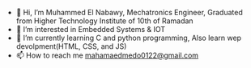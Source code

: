 - 👋 Hi, I’m Muhammed El Nabawy, Mechatronics Engineer, Graduated from Higher Technology Institute of 10th of Ramadan 
- 👀 I’m interested in Embedded Systems & IOT
- 🌱 I’m currently learning C and python programming, Also learn wep devolpment(HTML, CSS, and JS)
- 📫 How to reach me mahamaedmedo0122@gmail.com

<!---
Mahammed98/Mahammed98 is a ✨ special ✨ repository because its `README.md` (this file) appears on your GitHub profile.
You can click the Preview link to take a look at your changes.
--->
